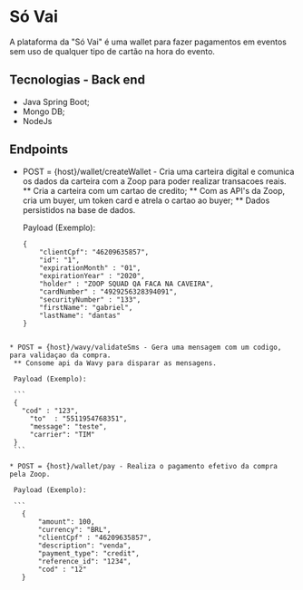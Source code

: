 # Só Vai

A plataforma da "Só Vai" é uma wallet para fazer pagamentos em eventos sem uso de qualquer tipo de cartão na hora do evento.

## Tecnologias -  Back end
  
  * Java Spring Boot;
  * Mongo DB;
  * NodeJs

## Endpoints
  * POST = {host}/wallet/createWallet - Cria uma carteira digital e comunica os dados da carteira com a Zoop 
  para poder realizar transacoes reais.
    ** Cria a carteira com um cartao de credito;
    ** Com as API's da Zoop, cria um buyer, um token card e atrela o cartao ao buyer;
    ** Dados persistidos na base de dados.
    
    Payload (Exemplo): 
    
    ```
    {
	    "clientCpf": "46209635857",
	    "id": "1",
	    "expirationMonth" : "01",
	    "expirationYear" : "2020",
	    "holder" : "ZOOP SQUAD QA FACA NA CAVEIRA",
	    "cardNumber" : "4929256328394091",
	    "securityNumber" : "133",
	    "firstName": "gabriel",
	    "lastName": "dantas"
    }
   ```
  
  * POST = {host}/wavy/validateSms - Gera uma mensagem com um codigo, para validaçao da compra.
    ** Consome api da Wavy para disparar as mensagens.
    
    Payload (Exemplo): 
    
    ```
    {
      "cod" : "123",
	    "to"  : "5511954768351",
	    "message": "teste",
	    "carrier": "TIM"
    }
    ```
   
   * POST = {host}/wallet/pay - Realiza o pagamento efetivo da compra pela Zoop.
    
    Payload (Exemplo): 
    
    ```
      {    
          "amount": 100,
          "currency": "BRL",
          "clientCpf" : "46209635857",
          "description": "venda",
          "payment_type": "credit",
          "reference_id": "1234",
          "cod" : "12"
      }
   ```

